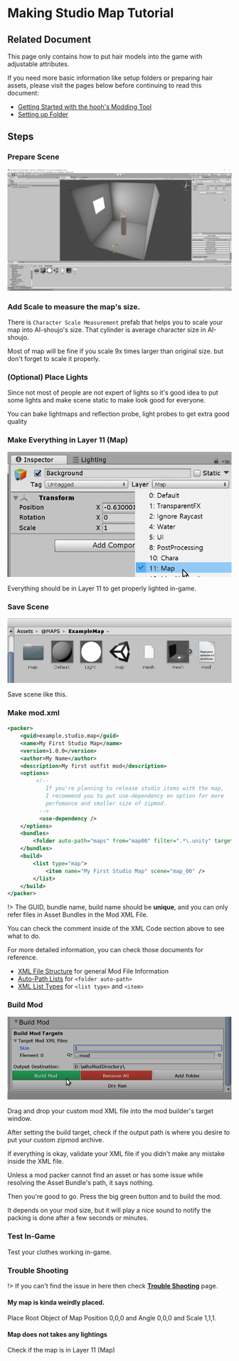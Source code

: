 # Making Studio Map Tutorial

## Related Document

This page only contains how to put hair models into the game with adjustable attributes.

If you need more basic information like setup folders or preparing hair assets, please visit the pages below before continuing to read this document:

-   [Getting Started with the hooh's Modding Tool](getting_started.md)
-   [Setting up Folder](tutorials/gearing-up.md)

## Steps

### Prepare Scene

![image-20200101043939311](images/image-20200101043939311.png)

### Add Scale to measure the map's size.

There is `Character Scale Measurement` prefab that helps you to scale your map into AI-shoujo's size. That cylinder is average character size in AI-shoujo.

Most of map will be fine if you scale 9x times larger than original size. but don't forget to scale it properly.

### (Optional) Place Lights

Since not most of people are not expert of lights so it's good idea to put some lights and make scene static to make look good for everyone.

You can bake lightmaps and reflection probe, light probes to get extra good quality

### Make Everything in Layer 11 (Map)

![image-20200101044239224](images/image-20200101044239224.png)

Everything should be in Layer 11 to get properly lighted in-game.

### Save Scene

![image-20200101044321024](images/image-20200101044321024.png)

Save scene like this.

### Make mod.xml

```xml
<packer>
    <guid>example.studio.map</guid>
    <name>My First Studio Map</name>
    <version>1.0.0</version>
    <author>My Name</author>
    <description>My first outfit mod</description>
    <options>
         <!--
            If you're planning to release studio items with the map,
            I recommend you to put use-dependency on option for more
            perfomance and smaller size of zipmod.
          -->
          <use-dependency />
    </options>
    <bundles>
        <folder auto-path="maps" from="map00" filter=".*\.unity" target="map00" />
    </bundles>
    <build>
        <list type="map">
            <item name="My First Studio Map" scene="map_00" />
        </list>
    </build>
</packer>
```

!> The GUID, bundle name, build name should be **unique**, and you can only refer files in Asset Bundles in the Mod XML File.

You can check the comment inside of the XML Code section above to see what to do.

For more detailed information, you can check those documents for reference.

-   [XML File Structure](technical/xml-file.md) for general Mod File Information
-   [Auto-Path Lists](technical/autopath-list.md) for `<folder auto-path>`
-   [XML List Types](technical/category-list.md) for `<list type>` and `<item>`

### Build Mod

![](imgs/mod_00.png)

Drag and drop your custom mod XML file into the mod builder's target window.

After setting the build target, check if the output path is where you desire to put your custom zipmod archive.

If everything is okay, validate your XML file if you didn't make any mistake inside the XML file.

Unless a mod packer cannot find an asset or has some issue while resolving the Asset Bundle's path, it says nothing.

Then you're good to go. Press the big green button and to build the mod.

It depends on your mod size, but it will play a nice sound to notify the packing is done after a few seconds or minutes.

### Test In-Game

Test your clothes working in-game.

### Trouble Shooting

!> If you can't find the issue in here then check [**Trouble Shooting**](tutorials/trouble-shooting.md) page.

#### My map is kinda weirdly placed.

Place Root Object of Map Position 0,0,0 and Angle 0,0,0 and Scale 1,1,1.

#### Map does not takes any lightings

Check if the map is in Layer 11 (Map)
